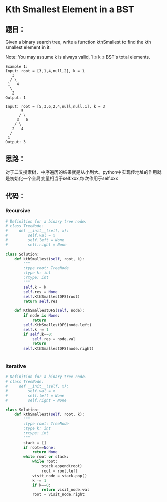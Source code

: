 # Kth Smallest Element in a BST

## 题目：

Given a binary search tree, write a function kthSmallest to find the kth smallest element in it.

Note: 
You may assume k is always valid, 1 ≤ k ≤ BST's total elements.


```
Example 1:
Input: root = [3,1,4,null,2], k = 1
   3
  / \
 1   4
  \
   2
Output: 1

```
```
Input: root = [5,3,6,2,4,null,null,1], k = 3
       5
      / \
     3   6
    / \
   2   4
  /
 1
Output: 3

```

## 思路：
 
  对于二叉搜索树，中序遍历的结果就是从小到大。python中实现传地址的作用就是初始化一个全局变量相当于self.xxx,每次作用于self.xxx
  
## 代码：

### Recursive
```python
# Definition for a binary tree node.
# class TreeNode:
#     def __init__(self, x):
#         self.val = x
#         self.left = None
#         self.right = None

class Solution:
    def kthSmallest(self, root, k):
        """
        :type root: TreeNode
        :type k: int
        :rtype: int
        """
        self.k = k
        self.res = None
        self.KthSmallestDFS(root)
        return self.res
    
    def KthSmallestDFS(self, node):
        if node is None:
            return 
        self.KthSmallestDFS(node.left)
        self.k -= 1
        if self.k==0:
            self.res = node.val
            return 
        self.KthSmallestDFS(node.right)
        
```
### iterative
```python
# Definition for a binary tree node.
# class TreeNode:
#     def __init__(self, x):
#         self.val = x
#         self.left = None
#         self.right = None

class Solution:
    def kthSmallest(self, root, k):
        """
        :type root: TreeNode
        :type k: int
        :rtype: int
        """
        stack = []
        if root==None:
            return None
        while root or stack:
            while root:
                stack.append(root)
                root = root.left
            visit_node = stack.pop()
            k -= 1
            if k==0:
                return visit_node.val
            root = visit_node.right
```

